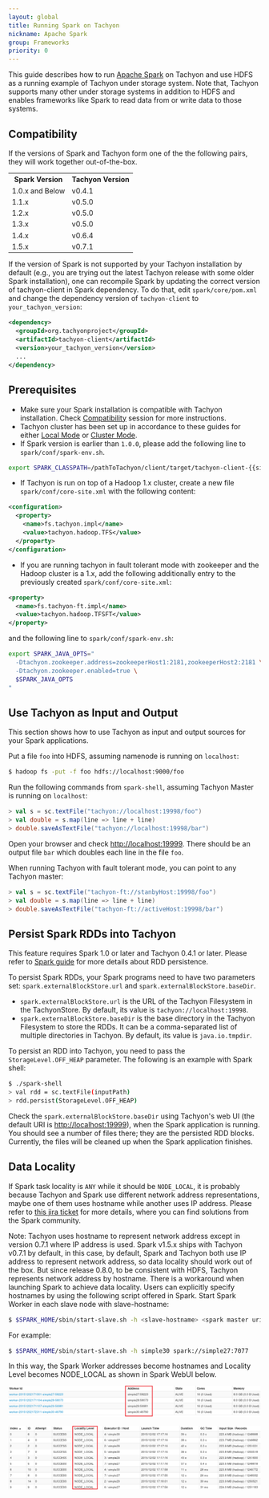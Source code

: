 ```yaml
---
layout: global
title: Running Spark on Tachyon
nickname: Apache Spark
group: Frameworks
priority: 0
---
```


This guide describes how to run [Apache Spark](http://spark-project.org/) on Tachyon and use HDFS as
a running example of Tachyon under storage system. Note that, Tachyon supports many other under
storage systems in addition to HDFS and enables frameworks like Spark to read data from or write
data to those systems.

## Compatibility

If the versions of Spark and Tachyon form one of the the following pairs, they will work together
out-of-the-box.

<table class="table table-striped">
<tr><th>Spark Version</th><th>Tachyon Version</th></tr>
<tr>
  <td> 1.0.x and Below </td>
  <td> v0.4.1 </td>
</tr>
<tr>
  <td> 1.1.x </td>
  <td> v0.5.0 </td>
</tr>
<tr>
  <td> 1.2.x </td>
  <td> v0.5.0 </td>
</tr>
<tr>
  <td> 1.3.x </td>
  <td> v0.5.0 </td>
</tr>
<tr>
  <td> 1.4.x </td>
  <td> v0.6.4 </td>
</tr>
<tr>
  <td> 1.5.x </td>
  <td> v0.7.1 </td>
</tr>
</table>

If the version of Spark is not supported by your Tachyon installation by default (e.g., you are
trying out the latest Tachyon release with some older Spark installation), one can recompile Spark
by updating the correct version of tachyon-client in Spark dependency. To do that, edit
`spark/core/pom.xml` and change the dependency version of `tachyon-client` to
`your_tachyon_version`:

```xml
<dependency>
  <groupId>org.tachyonproject</groupId>
  <artifactId>tachyon-client</artifactId>
  <version>your_tachyon_version</version>
  ...
</dependency>
```

## Prerequisites

* Make sure your Spark installation is compatible with Tachyon installation. Check
[Compatibility](#compatibility) session for more instructions.
* Tachyon cluster has been set up in accordance to these guides for either
[Local Mode](Running-Tachyon-Locally.html) or [Cluster Mode](Running-Tachyon-on-a-Cluster.html).
* If Spark version is earlier than `1.0.0`, please add the following line to
`spark/conf/spark-env.sh`.

```bash
export SPARK_CLASSPATH=/pathToTachyon/client/target/tachyon-client-{{site.TACHYON_RELEASED_VERSION}}-jar-with-dependencies.jar:$SPARK_CLASSPATH
```

* If Tachyon is run on top of a Hadoop 1.x cluster, create a new file `spark/conf/core-site.xml`
with the following content:

```xml
<configuration>
  <property>
    <name>fs.tachyon.impl</name>
    <value>tachyon.hadoop.TFS</value>
  </property>
</configuration>
```


* If you are running tachyon in fault tolerant mode with zookeeper and the Hadoop cluster is a 1.x,
add the following additionally entry to the previously created `spark/conf/core-site.xml`:

```xml
<property>
  <name>fs.tachyon-ft.impl</name>
  <value>tachyon.hadoop.TFSFT</value>
</property>
```

and the following line to `spark/conf/spark-env.sh`:

```bash
export SPARK_JAVA_OPTS="
  -Dtachyon.zookeeper.address=zookeeperHost1:2181,zookeeperHost2:2181 \
  -Dtachyon.zookeeper.enabled=true \
  $SPARK_JAVA_OPTS
"
```

## Use Tachyon as Input and Output

This section shows how to use Tachyon as input and output sources for your Spark applications.

Put a file `foo` into HDFS, assuming namenode is running on `localhost`:

```bash
$ hadoop fs -put -f foo hdfs://localhost:9000/foo
```

Run the following commands from `spark-shell`, assuming Tachyon Master is running on `localhost`:

```scala
> val s = sc.textFile("tachyon://localhost:19998/foo")
> val double = s.map(line => line + line)
> double.saveAsTextFile("tachyon://localhost:19998/bar")
```

Open your browser and check [http://localhost:19999](http://localhost:19999). There should be an
output file `bar` which doubles each line in the file `foo`.

When running Tachyon with fault tolerant mode, you can point to any Tachyon master:

```scala
> val s = sc.textFile("tachyon-ft://stanbyHost:19998/foo")
> val double = s.map(line => line + line)
> double.saveAsTextFile("tachyon-ft://activeHost:19998/bar")
```

## Persist Spark RDDs into Tachyon

This feature requires Spark 1.0 or later and Tachyon 0.4.1 or later.  Please refer to
[Spark guide](http://spark.apache.org/docs/latest/programming-guide.html#rdd-persistence) for
more details about RDD persistence.

To persist Spark RDDs, your Spark programs need to have two parameters set:
`spark.externalBlockStore.url` and `spark.externalBlockStore.baseDir`.

* `spark.externalBlockStore.url` is the URL of the Tachyon Filesystem in the TachyonStore. By
default, its value is `tachyon://localhost:19998`.
* `spark.externalBlockStore.baseDir` is the base directory in the Tachyon Filesystem to store the
RDDs. It can be a comma-separated list of multiple directories in Tachyon. By default, its value is
`java.io.tmpdir`.

To persist an RDD into Tachyon, you need to pass the `StorageLevel.OFF_HEAP` parameter. The
following is an example with Spark shell:

```bash
$ ./spark-shell
> val rdd = sc.textFile(inputPath)
> rdd.persist(StorageLevel.OFF_HEAP)
```

Check the `spark.externalBlockStore.baseDir` using Tachyon's web UI (the default URI is
[http://localhost:19999](http://localhost:19999)), when the Spark application is running. You should
see a number of files there; they are the persisted RDD blocks. Currently, the files will be cleaned
up when the Spark application finishes.

## Data Locality

If Spark task locality is `ANY` while it should be `NODE_LOCAL`, it is probably because Tachyon and
Spark use different network address representations, maybe one of them uses hostname while
another uses IP address. Please refer to [this jira ticket](
https://issues.apache.org/jira/browse/SPARK-10149) for more details, where you can find solutions
from the Spark community.

Note: Tachyon uses hostname to represent network address except in version 0.7.1 where IP address is
used. Spark v1.5.x ships with Tachyon v0.7.1 by default, in this case, by default, Spark and Tachyon
both use IP address to represent network address, so data locality should work out of the box.
But since release 0.8.0, to be consistent with HDFS, Tachyon represents network address by hostname.
There is a workaround when launching Spark to achieve data locality. Users can explicitly specify
hostnames by using the following script offered in Spark. Start Spark Worker in each slave node with
slave-hostname:

```bash
$ $SPARK_HOME/sbin/start-slave.sh -h <slave-hostname> <spark master uri>
```

For example:

```bash
$ $SPARK_HOME/sbin/start-slave.sh -h simple30 spark://simple27:7077
```

In this way, the Spark Worker addresses become hostnames and Locality Level becomes NODE_LOCAL as shown
in Spark WebUI below.

![hostname](./img/screenshot_datalocality_sparkwebui.png)

![locality](./img/screenshot_datalocality_tasklocality.png)

